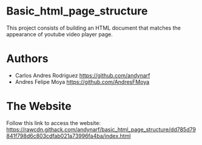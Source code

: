 # Basic_html_page_structure
This project consists of building an HTML document that matches the appearance of youtube video player page.
# Authors
- Carlos Andres Rodriguez https://github.com/andynarf
- Andres Felipe Moya https://github.com/AndresFMoya
# The Website
Follow this link to access the website: https://rawcdn.githack.com/andynarf/basic_html_page_structure/dd785d79841f798d6c803cdfab021a73996fa4ba/index.html
